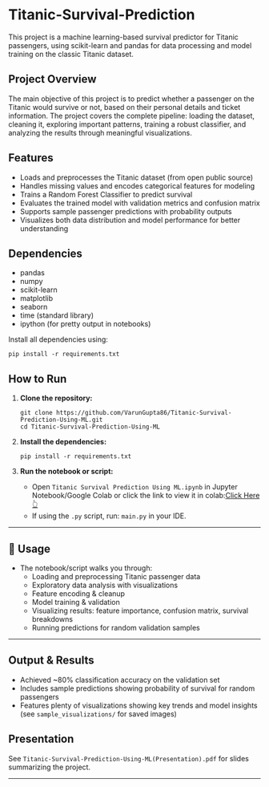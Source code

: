# Titanic-Survival-Prediction

This project is a machine learning-based survival predictor for Titanic passengers, using scikit-learn and pandas for data processing and model training on the classic Titanic dataset.

## Project Overview

The main objective of this project is to predict whether a passenger on the Titanic would survive or not, based on their personal details and ticket information. The project covers the complete pipeline: loading the dataset, cleaning it, exploring important patterns, training a robust classifier, and analyzing the results through meaningful visualizations.

## Features

- Loads and preprocesses the Titanic dataset (from open public source)
- Handles missing values and encodes categorical features for modeling
- Trains a Random Forest Classifier to predict survival
- Evaluates the trained model with validation metrics and confusion matrix
- Supports sample passenger predictions with probability outputs
- Visualizes both data distribution and model performance for better understanding

## Dependencies

- pandas
- numpy
- scikit-learn
- matplotlib
- seaborn
- time (standard library)
- ipython (for pretty output in notebooks)

Install all dependencies using:

```
pip install -r requirements.txt
```

## How to Run

1. **Clone the repository:**
    ```
    git clone https://github.com/VarunGupta86/Titanic-Survival-Prediction-Using-ML.git
    cd Titanic-Survival-Prediction-Using-ML
    ```

2. **Install the dependencies:**
    ```
    pip install -r requirements.txt
    ```

3. **Run the notebook or script:**
    - Open `Titanic Survival Prediction Using ML.ipynb` in Jupyter Notebook/Google Colab or click the link to view it in colab:[Click Here 👆](https://colab.research.google.com/drive/1ar74puYpggChUDWTqiyVOqr-BMaX4ACR?usp=sharing)
    - If using the `.py` script, run: `main.py` in your IDE.

---

## 📝 Usage

- The notebook/script walks you through:
    - Loading and preprocessing Titanic passenger data
    - Exploratory data analysis with visualizations
    - Feature encoding & cleanup
    - Model training & validation
    - Visualizing results: feature importance, confusion matrix, survival breakdowns
    - Running predictions for random validation samples

---

## Output & Results

- Achieved ~80% classification accuracy on the validation set
- Includes sample predictions showing probability of survival for random passengers
- Features plenty of visualizations showing key trends and model insights (see `sample_visualizations/` for saved images)

## Presentation

See `Titanic-Survival-Prediction-Using-ML(Presentation).pdf` for slides summarizing the project.

---
